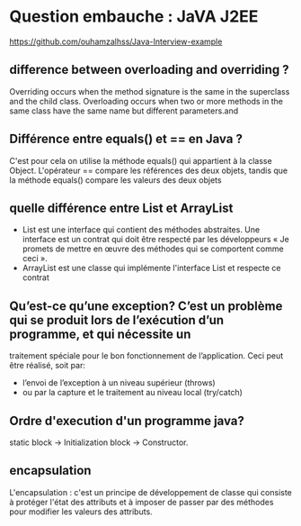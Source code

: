 # Question  embauche : JaVA J2EE
https://github.com/ouhamzalhss/Java-Interview-example

## difference between overloading and overriding ?
Overriding occurs when the method signature is the same in the superclass and the child class. Overloading occurs when
two or more methods in the same class have the same name but different parameters.and

## Différence entre equals() et == en Java ?
C'est pour cela on utilise la méthode equals() qui appartient à la classe Object. L'opérateur == compare les références
 des deux objets, tandis que la méthode equals() compare les valeurs des deux objets

## quelle différence entre List et ArrayList
 - List est une interface qui contient des méthodes abstraites. Une interface est un contrat qui doit être respecté par les
développeurs « Je promets de mettre en œuvre des méthodes qui se comportent comme ceci ».
 - ArrayList est une classe qui implémente l'interface List et respecte ce contrat

## Qu’est-ce qu’une exception? C’est un problème qui se produit lors de l’exécution d’un programme, et qui nécessite un
  traitement spéciale pour le bon fonctionnement de l’application. Ceci peut être réalisé, soit par:

   - l’envoi de l’exception à un niveau supérieur (throws)
   - ou par la capture et le traitement au niveau local (try/catch)

## Ordre d'execution d'un programme java?
static block -> Initialization block -> Constructor.

## encapsulation
L'encapsulation : c'est un principe de développement de classe qui consiste à protéger l'état des attributs et à imposer
 de passer par des méthodes pour modifier les valeurs des attributs.